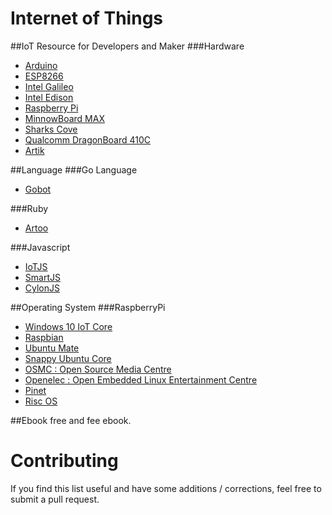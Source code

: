 Internet of Things
=======================================

##IoT Resource for Developers and Maker
###Hardware
- [Arduino](http://arduino.cc)
- [ESP8266](https://github.com/esp8266)
- [Intel Galileo]()
- [Intel Edison]()
- [Raspberry Pi](https://www.raspberrypi.org)
- [MinnowBoard MAX]()
- [Sharks Cove]()
- [Qualcomm DragonBoard 410C]()
- [Artik](https://www.artik.io/)

##Language
###Go Language
- [Gobot](http://gobot.io/)

###Ruby
- [Artoo](http://artoo.io/)

###Javascript
- [IoTJS](http://www.iotjs.net)
- [SmartJS](https://github.com/cesanta/smart.js)
- [CylonJS](http://cylonjs.com)

##Operating System
###RaspberryPi
- [Windows 10 IoT Core](http://ms-iot.github.io/content/en-US/Downloads.htm)
- [Raspbian](https://www.raspberrypi.org/downloads/raspbian)
- [Ubuntu Mate](https://ubuntu-mate.org/raspberry-pi/)
- [Snappy Ubuntu Core](https://developer.ubuntu.com/en/snappy/start/#snappy-raspi2)
- [OSMC : Open Source Media Centre](https://osmc.tv/download/)
- [Openelec : Open Embedded Linux Entertainment Centre](http://openelec.tv/get-openelec)
- [Pinet](http://pinet.org.uk/)
- [Risc OS](https://www.riscosopen.org/content/downloads/raspberry-pi)

##Ebook
free and fee ebook.

# Contributing
If you find this list useful and have some additions / corrections, feel free to submit a pull request.

